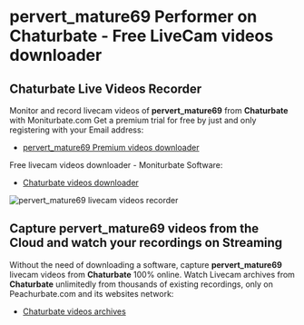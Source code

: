 # pervert_mature69 Performer on Chaturbate - Free LiveCam videos downloader

## Chaturbate Live Videos Recorder

Monitor and record livecam videos of **pervert_mature69** from **Chaturbate** with Moniturbate.com
Get a premium trial for free by just and only registering with your Email address:
* [pervert_mature69 Premium videos downloader](https://moniturbate.com/request-demo-licence-key.html)

Free livecam videos downloader - Moniturbate Software:
* [Chaturbate videos downloader](https://moniturbate.com/moniturbate-download-software.html)

![pervert_mature69 livecam videos recorder](https://peachurnet.com/templates/moniturbate-software.png)


## Capture pervert_mature69 videos from the Cloud and watch your recordings on Streaming

Without the need of downloading a software, capture **pervert_mature69** livecam videos from **Chaturbate** 100% online.
Watch Livecam archives from **Chaturbate** unlimitedly from thousands of existing recordings, only on Peachurbate.com and its websites network:
* [Chaturbate videos archives](https://peachurnet.com/)